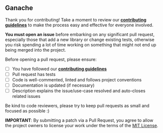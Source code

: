 ## Ganache

Thank you for contributing! Take a moment to review our [**contributing guidelines**](https://github.com/trufflesuite/ganache/blob/master/.github/CONTRIBUTING.md)
to make the process easy and effective for everyone involved.

**You must open an issue** before embarking on any significant pull request, especially those that
add a new library or change existing tests, otherwise you risk spending a lot of time working
on something that might not end up being merged into the project.

Before opening a pull request, please ensure:

- [ ] You have followed our [**contributing guidelines**](https://github.com/trufflesuite/ganache/blob/master/.github/CONTRIBUTING.md)
- [ ] Pull request has tests
- [ ] Code is well-commented, linted and follows project conventions
- [ ] Documentation is updated (if necessary)
- [ ] Description explains the issue/use-case resolved and auto-closes related issues

Be kind to code reviewers, please try to keep pull requests as small and focused as possible :)

**IMPORTANT**: By submitting a patch via a Pull Request, you agree to allow the project
owners to license your work under the terms of the [MIT License](https://github.com/trufflesuite/ganache/blob/master/LICENSE.md).
